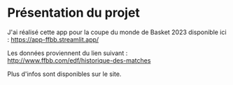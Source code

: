# Présentation du projet

J'ai réalisé cette app pour la coupe du monde de Basket 2023 disponible ici : https://app-ffbb.streamlit.app/

Les données proviennent du lien suivant : http://www.ffbb.com/edf/historique-des-matches

Plus d'infos sont disponibles sur le site.
